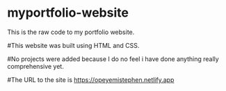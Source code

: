 # myportfolio-website
This is the raw code to my portfolio website.

#This website was built using HTML and CSS.

#No projects were added because I do no feel i have done anything really comprehensive yet.

#The URL to the site is https://opeyemistephen.netlify.app
